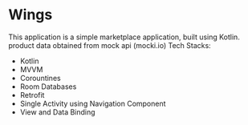 # Wings

This application is a simple marketplace application, built using Kotlin. product data obtained from mock api (mocki.io)
Tech Stacks:
- Kotlin
- MVVM
- Corountines
- Room Databases
- Retrofit
- Single Activity using Navigation Component
- View and Data Binding
